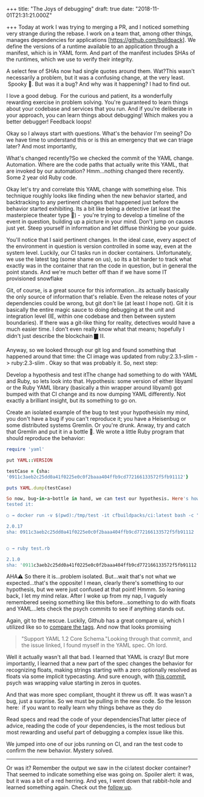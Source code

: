 
+++
title: "The Joys of debugging"
draft: true
date: "2018-11-01T21:31:21.000Z"

+++
Today at work I was trying to merging a PR, and I noticed something very strange
 during the rebase. I work on a team that, among other things, manages
dependencies for applications [https://github.com/buildpack].  We define the
versions of a runtime available to an application through a manifest, which is
in YAML form. And part of the manifest includes SHAs of the runtimes, which we
use to verify their integrity.

A select few of SHAs now had single quotes around them. Wat?This wasn't
necessarily a problem, but it was a confusing change, at the very least.  Spooky
👻. But was it a bug? And why was it happening? I had to find out.

I love  a good debug.  For the curious and patient, its a wonderfully rewarding
exercise in problem solving. You're guaranteed to learn things about your
codebase and services that you run. And if you're deliberate in your approach,
you can learn things about debugging! Which makes you a better debugger!
Feedback loops!

Okay so I always start with questions. What's the behavior I'm seeing? Do we
have time to understand this or is this an emergency that we can triage later?
And most importantly,

What's changed recently?So we checked the commit of the YAML change. Automation.
Where are the code paths that actually write this YAML, that are invoked by our
automation? Hmm...nothing changed there recently. Some 2 year old Ruby code.

Okay let's try and correlate this YAML change with something else. This
technique roughly looks like finding when the new behavior started, and
backtracking to any pertinent changes that happened just before the behavior
started exhibiting. Its a bit like being a detective (at least the masterpiece
theater type 🧐) -  you're trying to develop a timeline of the event in
question, building up a picture in your mind. Don't jump on causes just yet.
Steep yourself in information and let diffuse thinking be your guide.

You'll notice that I said pertinent  changes. In the ideal case, every aspect of
the environment in question is version controlled in some way, even at the
system level. Luckily, our CI tasks run in docker containers. Unfortunately, we
use the latest tag (some shame on us), so its a bit harder to track what exactly
was in the container that ran the code in question, but in general the point
stands. And we're much better off than if we have some IT provisioned snowflake

Git, of course, is a great source for this information...its actually basically
the only source of information that's reliable. Even the release notes of your
dependencies could be wrong, but git don't lie (at least I hope not). Git it is
basically the entire magic sauce to doing debugging at the unit and integration
level (IE, within one codebase and then between system boundaries). If there was
a git-like thing for reality, detectives would have a much easier time. I don't
even really know what that means; hopefully I didn't just describe the
blockchain ▇ ⛓.

Anyway, so we looked through our git log and found something that happened
around that time: the CI image was updated from ruby:2.3.1-slim -> ruby:2.3-slim
. Okay so that was probably it. So, next step:

Develop a hypothesis and test itThe change had something to do with YAML and
Ruby, so lets look into that. Hypothesis: some version of either libyaml  or the
Ruby YAML library (basically a thin wrapper around libyaml) got bumped with that
CI change and its now dumping YAML differently. Not exactly a brilliant insight,
but its something to go on.

Create an isolated example of the bug to test your hypothesisIn my mind, you
don't have a bug if you can't reproduce it; you have a Heisenbug or some
distributed systems Gremlin. Or you're drunk. Anway, try and catch that Gremlin
and put it in a bottle 👹. We wrote a little Ruby program that should reproduce
the behavior:
```ruby
require 'yaml'

put YAML::VERSION

testCase = {sha:
'0911c3aeb2c25dd0a41f0225e0c0f2baaa404ffb9cd772166133572f5fb91112'}

puts YAML.dump(testCase)

So now, bug-in-a-bottle in hand, we can test our hypothesis. Here's how we
tested it:

○ → docker run -v $(pwd):/tmp/test -it cfbuildpacks/ci:latest bash -c "cd /tmp/test && ruby test.rb

2.0.17
sha: 0911c3aeb2c25dd0a41f0225e0c0f2baaa404ffb9cd772166133572f5fb91112


○ → ruby test.rb

2.1.0
sha: '0911c3aeb2c25dd0a41f0225e0c0f2baaa404ffb9cd772166133572f5fb91112'

```

AHA⚠️ So there it is...problem isolated. But...wait that's not what we
expected...that's the opposite! I mean, clearly there's something to our
hypothesis, but we were just confused at that point! Hmmm. So leaning back, I
let my mind relax. After I woke up from my nap, I vaguely remembered seeing
something like this before...something to do with floats and YAML...lets check
the psych  commits to see if anything stands out.

Again, git to the rescue. Luckily, Github has a great compare ui, which I
utilized like so to [compare the tags](https://github.com/ruby/psych/compare/v2.0.17...v2.1.0). And now that  looks
promising

> "Support YAML 1.2 Core Schema."Looking through that commit, and the issue
linked, I found myself in the YAML spec. Oh lord.

Well it actually wasn't all that bad. I learned that YAML is crazy! But more
importantly, I learned that a new part of the spec changes the behavior for
recognizing floats, making strings starting with a zero optionally resolved as
floats via some implicit typecasting. And sure enough, with [this commit](https://github.com/ruby/psych/commit/b737f0811a9687cf86f44f0a35f61cbde9eac673),
psych was wrapping value starting in zeros in quotes.


And that was more spec compliant, thought it threw us off. It was wasn't a bug,
just a surprise. So we must be pulling in the new code. So the lesson here:  if
you want to really learn why things behave as they do

Read specs and read the code of your dependenciesThat latter piece of advice,
reading the code of your dependencies, is the most tedious but most rewarding
and useful part of debugging a complex issue like this.

We jumped into one of our jobs running on CI, and ran the test code to confirm
the new behavior. Mystery solved.

---

Or was it? Remember the output we saw in the ci:latest  docker container? That
seemed to indicate something else was going on. Spoiler alert: it was, but it
was a bit of a red herring. And yes, I went down that rabbit-hole and learned
something again. Check out the [follow up](/give-a-damn/).
